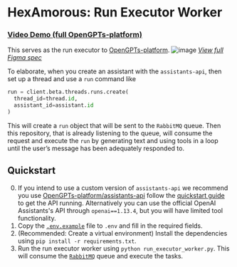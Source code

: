 # HexAmorous: Run Executor Worker
### [Video Demo (full OpenGPTs-platform)](https://youtu.be/yPdIEKb3jWc)
This serves as the run executor to [OpenGPTs-platform](https://github.com/OpenGPTs-platform).
![image](https://github.com/OpenGPTs-platform/HexAmerous/assets/37946988/610c60fe-ad01-4231-aec2-84c9a295ed30)
[_View full Figma spec_](https://www.figma.com/file/RBobTMUNS6EtelpTDyYqnA/Open-GPTs?type=whiteboard&node-id=0%3A1&t=Ga2G6MUOUiNjqe3l-1)

To elaborate, when you create an assistant with the `assistants-api`, then set up a thread and use a `run` command like
```py
run = client.beta.threads.runs.create(
  thread_id=thread.id,
  assistant_id=assistant.id
)
```
This will create a `run` object that will be sent to the `RabbitMQ` queue. Then this repository, that is already listening to the queue, will consume the request and execute the `run` by generating text and using tools in a loop until the user’s message has been adequately responded to.
## Quickstart
0. If you intend to use a custom version of `assistants-api` we recommend you use  [OpenGPTs-platform/assistants-api](https://github.com/OpenGPTs-platform/assistants-api) follow the [quickstart guide](https://github.com/OpenGPTs-platform/assistants-api?tab=readme-ov-file#quickstart) to get the API running. Alternatively you can use the official OpenAI Assistants's API through `openai==1.13.4`, but you will have limited tool functionality.
1. Copy the [`.env.example`](.env.example) file to `.env` and fill in the required fields.
2. (Recommended: Create a virtual environment) Install the dependencies using `pip install -r requirements.txt`.
3. Run the run executor worker using `python run_executor_worker.py`. This will consume the [`RabbitMQ`](https://www.rabbitmq.com/docs) queue and execute the tasks.
